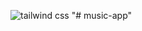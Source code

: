 ![tailwind css](https://user-images.githubusercontent.com/67497228/209465700-cc30e70a-345e-4ad8-a796-44f46b539a87.jpg)
"# music-app" 
